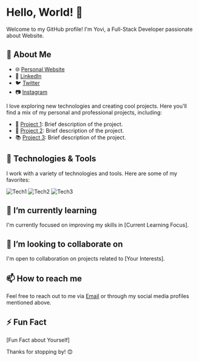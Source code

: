 # Hello, World! 👋

Welcome to my GitHub profile! I'm Yovi, a Full-Stack Developer passionate about Website.

## 🚀 About Me

- 🌐 [Personal Website](https://yourwebsite.com)
- 💼 [LinkedIn]([https://linkedin.com/in/yovi-zulkarnaen-793707229/])
- 🐦 [Twitter](https://twitter.com/yovizn24)
- 📷 [Instagram](https://instagram.com/yovizn)

I love exploring new technologies and creating cool projects. Here you'll find a mix of my personal and professional projects, including:

- 🚀 [Project 1](link-to-project-1): Brief description of the project.
- 🌟 [Project 2](link-to-project-2): Brief description of the project.
- 📚 [Project 3](link-to-project-3): Brief description of the project.

## 🔧 Technologies & Tools

I work with a variety of technologies and tools. Here are some of my favorites:

![Tech1](https://img.shields.io/badge/-Tech1-333333?style=flat&logo=tech1&logoColor=white)
![Tech2](https://img.shields.io/badge/-Tech2-333333?style=flat&logo=tech2&logoColor=white)
![Tech3](https://img.shields.io/badge/-Tech3-333333?style=flat&logo=tech3&logoColor=white)

## 🌱 I’m currently learning

I'm currently focused on improving my skills in [Current Learning Focus].

## 👯 I’m looking to collaborate on

I'm open to collaboration on projects related to [Your Interests].

## 📫 How to reach me

Feel free to reach out to me via [Email](mailto:youremail@example.com) or through my social media profiles mentioned above.

## ⚡ Fun Fact

[Fun Fact about Yourself]

Thanks for stopping by! 😊

